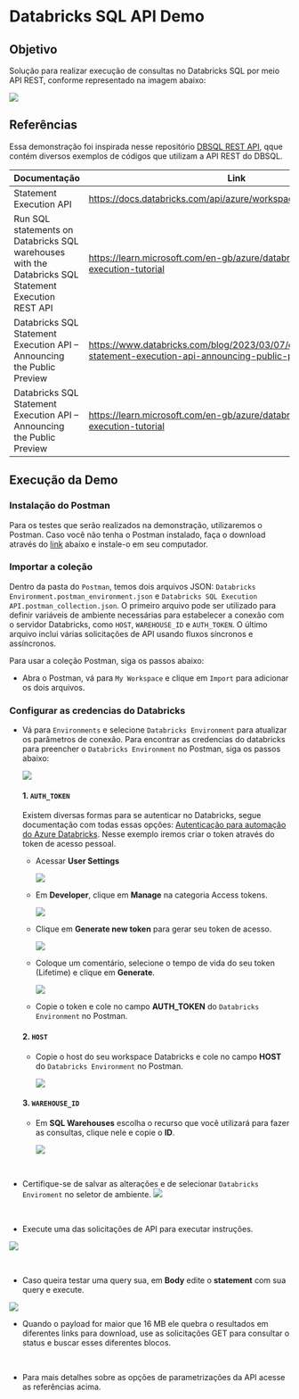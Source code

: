 # Databricks SQL API Demo

## Objetivo
Solução para realizar execução de consultas no Databricks SQL por meio API REST, conforme representado na imagem abaixo:

![](imgs/execution.png)


## Referências

Essa demonstração foi inspirada nesse repositório [DBSQL REST API](https://github.com/databricks-demos/dbsql-rest-api/tree/main), qque contém diversos exemplos de códigos que utilizam a API REST do DBSQL.

| Documentação                                                                                         | Link                                                                                                             |
|------------------------------------------------------------------------------------------------------|------------------------------------------------------------------------------------------------------------------|
| Statement Execution API                                                                              | https://docs.databricks.com/api/azure/workspace/statementexecution                                               |
| Run SQL statements on Databricks SQL warehouses with the Databricks SQL Statement Execution REST API | https://learn.microsoft.com/en-gb/azure/databricks/sql/admin/sql-execution-tutorial                              |
| Databricks SQL Statement Execution API – Announcing the Public Preview                               | https://www.databricks.com/blog/2023/03/07/databricks-sql-statement-execution-api-announcing-public-preview.html |
| Databricks SQL Statement Execution API – Announcing the Public Preview                               | https://learn.microsoft.com/en-gb/azure/databricks/sql/admin/sql-execution-tutorial |

## Execução da Demo

### Instalação do Postman

Para os testes que serão realizados na demonstração, utilizaremos o Postman. Caso você não tenha o Postman instalado, faça o download através do [link](https://www.postman.com/downloads/ ) abaixo e instale-o em seu computador.

### Importar a coleção


Dentro da pasta do `Postman`, temos dois arquivos JSON: `Databricks Environment.postman_environment.json` e `Databricks SQL Execution API.postman_collection.json`. O primeiro arquivo pode ser utilizado para definir variáveis de ambiente necessárias para estabelecer a conexão com o servidor Databricks, como `HOST`, `WAREHOUSE_ID` e `AUTH_TOKEN`. O último arquivo inclui várias solicitações de API usando fluxos síncronos e assíncronos.

Para usar a coleção Postman, siga os passos abaixo:

* Abra o Postman, vá para `My Workspace` e clique em `Import` para adicionar os dois arquivos.

### Configurar as credencias do Databricks

* Vá para `Environments` e selecione `Databricks Environment` para atualizar os parâmetros de conexão. Para encontrar as credencias do databricks para preencher o `Databricks Environment` no Postman, siga os passos abaixo:

    ![](imgs/Databricks_Environment.png)
    <br>
    #### **1.**  `AUTH_TOKEN`
    Existem diversas formas para se autenticar no Databricks, segue documentação com todas essas opções: [Autenticação para automação do Azure Databricks](https://learn.microsoft.com/pt-br/azure/databricks/dev-tools/auth). Nesse exemplo iremos criar o token através do token de acesso pessoal.

    * Acessar **User Settings**

        ![](imgs/db_user_settings.png)

    * Em **Developer**, clique em **Manage** na categoria Access tokens.

        ![](imgs/db_pat_manage.png)

    * Clique em **Generate new token** para gerar seu token de acesso.

        ![](imgs/db_generate_token.png)

    * Coloque um comentário, selecione o tempo de vida do seu token (Lifetime) e clique em **Generate**.

        ![](imgs/db_pat_generate.png)

    * Copie o token e cole no campo **AUTH_TOKEN** do `Databricks Environment` no Postman.

    #### **2.**  `HOST`
    * Copie o host do seu workspace Databricks e cole no campo **HOST** do `Databricks Environment` no Postman.

        ![](imgs/db_url.png)


    #### **3.**  `WAREHOUSE_ID`
    * Em **SQL Warehouses** escolha o recurso que você utilizará para fazer as consultas, clique nele e copie o **ID**.

        ![](imgs/db_sql_id.png)

<br>

* Certifique-se de salvar as alterações e de selecionar `Databricks Enviroment` no seletor de ambiente. 
![](imgs/postman_env.png)


<br> 

* Execute uma das solicitações de API para executar instruções.

![](imgs/postman_sql.png)

<br>

* Caso queira testar uma query sua, em **Body** edite o **statement** com sua query e execute.

![](imgs/postman_query.png)
<br>

* Quando o payload for maior que 16 MB ele quebra o resultados em diferentes links para download, use as solicitações GET para consultar o status e buscar esses diferentes blocos.
<br>

* Para mais detalhes sobre as opções de parametrizações da API acesse as referências acima.
